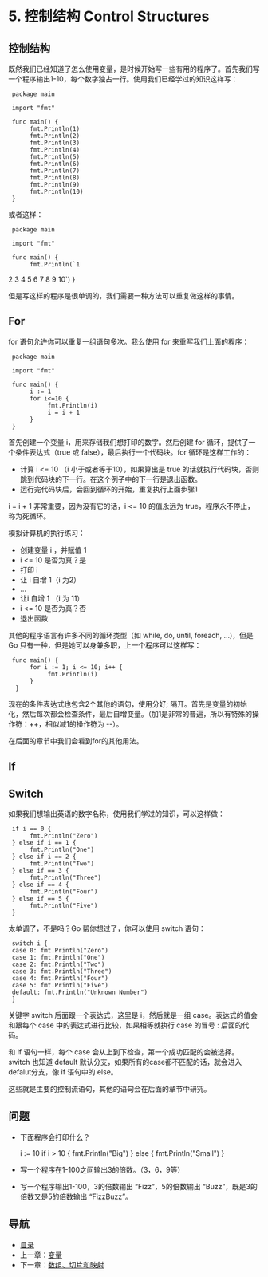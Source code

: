 # 5. 控制结构 Control Structures


## 控制结构

既然我们已经知道了怎么使用变量，是时候开始写一些有用的程序了。首先我们写一个程序输出1-10，每个数字独占一行。使用我们已经学过的知识这样写：

     package main

     import "fmt"

     func main() {
          fmt.Println(1)
          fmt.Println(2)
          fmt.Println(3)
          fmt.Println(4)
          fmt.Println(5)
          fmt.Println(6)
          fmt.Println(7)
          fmt.Println(8)
          fmt.Println(9) 
          fmt.Println(10)
     }

或者这样：

     package main

     import "fmt"

     func main() {
          fmt.Println(`1
2
3
4
5
6
7
8
9
10`)
}

但是写这样的程序是很单调的，我们需要一种方法可以重复做这样的事情。

## For

for 语句允许你可以重复一组语句多次。我么使用 for 来重写我们上面的程序：

     package main

     import "fmt"

     func main() {
          i := 1
          for i<=10 {
               fmt.Println(i)
               i = i + 1
          }
     }

首先创建一个变量 i，用来存储我们想打印的数字。然后创建 for 循环，提供了一个条件表达式（true 或 false），最后执行一个代码块。for 循环是这样工作的：

- 计算 i <= 10 （i 小于或者等于10），如果算出是 true 的话就执行代码块，否则跳到代码块的下一行。在这个例子中的下一行是退出函数。
- 运行完代码块后，会回到循环的开始，重复执行上面步骤1

i = i + 1 非常重要，因为没有它的话，i <= 10 的值永远为 true，程序永不停止，称为死循环。

模拟计算机的执行练习：

- 创建变量 i ，并赋值 1
- i <= 10 是否为真？是
- 打印 i
- 让 i 自增 1（i 为2）
- ...
- 让i 自增 1 （i 为 11）
- i <= 10 是否为真？否
- 退出函数

其他的程序语言有许多不同的循环类型（如 while, do, until, foreach, ...)，但是 Go 只有一种，但是她可以身兼多职，上一个程序可以这样写：

     func main() {
          for i := 1; i <= 10; i++ {
               fmt.Println(i)
          }
      }

现在的条件表达式也包含2个其他的语句，使用分好; 隔开。首先是变量的初始化，然后每次都会检查条件，最后自增变量。（加1是非常的普遍，所以有特殊的操作符：++，相似减1的操作符为 --）。

在后面的章节中我们会看到for的其他用法。

## If



## Switch

如果我们想输出英语的数字名称，使用我们学过的知识，可以这样做：

     if i == 0 {
          fmt.Println("Zero")
     } else if i == 1 {
          fmt.Println("One")
     } else if i == 2 {
          fmt.Println("Two")
     } else if == 3 {
          fmt.Println("Three")
     } else if == 4 {
          fmt.Println("Four")
     } else if == 5 {
          fmt.Println("Five")
     }

太单调了，不是吗？Go 帮你想过了，你可以使用 switch 语句：

     switch i {
     case 0: fmt.Println("Zero")
     case 1: fmt.Println("One")
     case 2: fmt.Println("Two")
     case 3: fmt.Println("Three")
     case 4: fmt.Println("Four")
     case 5: fmt.Println("Five")
     default: fmt.Println("Unknown Number")
     }

关键字 switch 后面跟一个表达式，这里是 i，然后就是一组 case。表达式的值会和跟每个 case 中的表达式进行比较，如果相等就执行 case 的冒号 : 后面的代码。

和 if 语句一样，每个 case 会从上到下检查，第一个成功匹配的会被选择。switch 也知道 default 默认分支，如果所有的case都不匹配的话，就会进入defalut分支，像 if 语句中的 else。

这些就是主要的控制流语句，其他的语句会在后面的章节中研究。

## 问题

- 下面程序会打印什么？  
     
     i := 10
     if i > 10 {
          fmt.Println("Big")
     } else {
          fmt.Println("Small")
     }

- 写一个程序在1-100之间输出3的倍数。（3，6，9等）
- 写一个程序输出1-100，3的倍数输出 “Fizz”，5的倍数输出 “Buzz”，既是3的倍数又是5的倍数输出 “FizzBuzz”。

## 导航
* [目录](00.md)
* 上一章：[变量](04.md)
* 下一章：[数组、切片和映射](06.md)